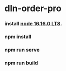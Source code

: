 <h1> dln-order-pro</h1>

### install [node 16.16.0 LTS](https://nodejs.org/en/blog/release/v16.16.0).
### npm install
### npm run serve
### npm run build

